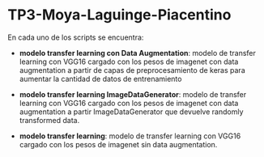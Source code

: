 # TP3-Moya-Laguinge-Piacentino

En cada uno de los scripts se encuentra:

- **modelo transfer learning con Data Augmentation**: modelo de transfer learning con VGG16 cargado con los pesos de imagenet con data augmentation a partir de capas de preprocesamiento de keras para aumentar la cantidad de datos de entrenamiento

- **modelo transfer learning ImageDataGenerator**: modelo de transfer learning con VGG16 cargado con los pesos de imagenet con data augmentation a partir ImageDataGenerator que devuelve randomly transformed data.

- **modelo transfer learning**: modelo de transfer learning con VGG16 cargado con los pesos de imagenet sin data augmentation.
